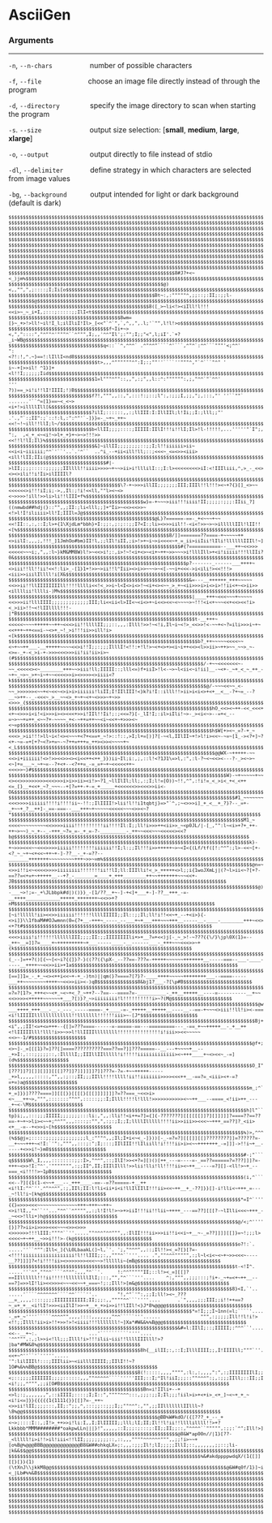 # AsciiGen
### Arguments
---
`-n`, `--n-chars` &emsp;&emsp;&emsp;&emsp;&emsp;number of possible characters 

`-f`, `--file` &emsp;&emsp;&emsp;&emsp;&emsp;&emsp;&nbsp;choose an image file directly instead of through the program

`-d`, `--directory` &emsp;&emsp;&emsp;&emsp;specify the image directory to scan when starting the program

`-s`. `--size` &emsp;&emsp;&emsp;&emsp;&emsp;&emsp;&ensp;output size selection: [**small**, **medium**, **large**, **xlarge**]

`-o`, `--output` &emsp;&emsp;&emsp;&emsp;&emsp;&ensp;output directly to file instead of stdio

`-dl`, `--delimiter` &emsp;&emsp;&emsp;&ensp;define strategy in which characters are selected from image values

`-bg`, `--background` &emsp;&emsp;&emsp;output intended for light or dark background (default is dark)

<font size = 1>

	$$$$$$$$$$$$$$$$$$$$$$$$$$$$$$$$$$$$$$$$$$$$$$$$$$$$$$$$$$$$$$$$$$$$$$$$$$$$$$$$$$$$$$$$$$$$$$$$$$$$$$$$$$$$$$$$$$$$$$$$$$$$$$$$$$$$$$$$$$$$$$$$$$$$$$$$$$$$$$$$$$$$$$$$$$$$$$$$$$$$$$$$$$$$$$$$$$$$$$$$$$$$$$$$$$$$$$$$$$$$$$$$$$$$$$$$$$$$$$$$$$$$$$$$$$$$$$$$$$$$$$$$$$$$$$$$$$$$$$$$$$$$$$$$$$$$$$$$$$$$$$$$$$$$$$$$$$$$$$$
	$$$$$$$$$$$$$$$$$$$$$$$$$$$$$$$$$$$$$$$$$$$$$$$$$$$$$$$$$$$$$$$$$$$$$$$$$$$$$$$$$$$$$$$$$$$$$$$$$$$$$$$$$$$$$$$$$$$$$$$$$$$$$$$$$$$$$$$$$$$$$$$$$$$$$$$$$$$$$$$$$$$$$$$$$$$$$$$$$$$$$$$$$$$$$$$$$$$$$$$$$$$$$$$$$$$$$$$$$$$$$$$$$$$$$$$$$$$$$$$$$$$$$$$$$$$$$$$$$$$$$$$$$$$$$$$$$$$$$$$$$$$$$$$$$$$$$$$$$$$$$$$$$$$$$$$$$$$$$$$
	$$$$$$$$$$$$$$$$$$$$$$$$$$$$$$$$$$$$$$$$$$$$$$$$$$$$$$$$$$$$$$$$$$$$$$$$$$$$$$$$$$$$$$$$$$$$$$$$$$$$$$$$$$$$$$$$$$$$$$$$$$$$$$$$$$$$$$$$$$$$$$$$$$$$$$$$$$$$$$$$$$$$$$$$$$$$$$$$$$$$$$$$$$$$$$$$$$$$$$$$$$$$$$$$$$$$$$$$$$$$$$$$$$$$$$$$$$$$$$$$$$$$$$$$$$$$$$$$$$$$$$$$$$$$$$$$$$$$$$$$$$$$$$$$$$$$$$$$$$$$$$$$$$$$$$$$$$$$$$$
	$$$$$$$$$$$$$$$$$$$$$$$$$$$$$$$$$$$$$$$$$$$$$$$$$$$$$$$$$$$$$$$$$$$$$$$$$$$$$$$$$$$$$$$$$$$$$$$$$$$$$$$$$$$$$$$$$$$$$$$$$$$$$$$$$$$$$$$$$$$$$$$$$$$$$$$$$$$$$$$$$$$$$$$$$$$$$$$$$$$$$$$$$$$$$$$$$$$$$$$$$$$$$$$$$$$$$$$$$$$$$$$$$$$$$$$$$$$$$$$$$$$$$$$$$$$$$$$$$$$$$$$$$$$$$$$$$$$$$$$$$$$$$$$$$$$$$$$$$$$$$$$$$$$$$$$$$$$$$$$
	$$$$$$$$$$$$$$$$$$$$$$$$$$$$$$$$$$$$$$$$$$$$$$$$$$$$$$$$$$$$$$$$$$$$$$$$$$$$$$$$$$$$$$$$$$$$$$$$$$$$$$$$$$$$$$$$$$$$$$$$$$$$$$$$$$$$$$$$$$$$$$$$$$$$$$$$$$$$$$$$$$$$$$$$$$$$$$$$$$$$$$$$$$$$$$$$$$$$$$$$$$$$$$$$$$$$$$$$$$$$$$$$$$$$$$$$$$$$$$$$$$$$$$$$$$$$$$$$$$$$$$$$$$$$$$$$$$$$$$$$$$$$$$$$$$$$$$$$$$$$$$$$$$$$$$$$$$$$$$$
	$$$$$$$$$$$$$$$$$$$$$$$$$$$$$$$$$$$$$$$$$$$$$$$$$$$$$$$$$$$$$$$$$$$$$$$$$$$$$$$$$$$$$$$$$$$$$$$$$$$$$$$$$$$$$$$$$$$$$$$$$$$$$$$$$$$$$$$$$$$$$$$$$$$$$$$$$$$$$$$$$$$$$$$$$$$$$$$$$$$$$$$$$$$$$$$$$$$$$$$$$$$$$$$$$$$$$$$$$$$$$$$$$$$$$$$$$$$$$$$$$$$$$$$$$$$$$$$$$$$$$$$$$$$$$$$$$$$$$$$$$$$$$$$$$$$$$$$$$$$$$$$$$$$$$$$$$$$$$$$
	$$$$$$$$$$$$$$$$$$$$$$$$$$$$$$$$$$$$$$$$$$$$$$$$$$$$$$$$$$$$$$$$$$$$$$$$$$$$$$$$$$$$$$$$$$$$$$$$$$$$$$$$$$$$$$$$$$$$$$$$$$$$$$$$$$$$$$$$$$$$$$$$$$$$$$$$$$$$$$$$$$$$$$$$$$$$$$$$$$$$$$$$$$$$$$$$$$$$$$$$$$$$$$$$$$$$$$$$$$$$$$$$$$$$$$$$$$$$$$$$$$$$$$$$$$$$$$$$$$$$$$$$$$$$$$$$$$$$$$$$$$$$$$$$$$$$$$$$$$$$$$$$$$$$$$$$$$$$$$$
	$$$$$$$$$$$$$$$$$$$$$$$$$$$$$$$$$$$$$$$$$$$$$$$$$$$$$$$$$$$$$$$$$$$$$$$$$$$$$$$$$$$$$$$$$$$$$$$$$$$$$$$$$$$$$$$$$$$$$$$$$$$$$$$$$$$$$$$$$$$$$$$$$$$$$$$$$$$$$$$$$$$$$$$$$$$$$$$$$$$$$$$$$$$$$$$$$$$$$$$$$$$$$$$$$$$$$$$$$$$$$$$$$$$$$$$$$$$$$$$$$$$$$$$$$$$$$$$$$$$$$$$$$$$$$$$$$$$$$$$$$$$$$$$$$$$$$$$$$$$$$$$$$$$$$$$$$$$$$$$
	$$$$$$$$$$$$$$$$$$$$$$$$$$$$$$$$$$$$$$$$$$$$$$$$$$$$$$$$$$$$$$$$$$$$$$$$$$$$$$$$$$$$$$$$$$$$$$$$$$$$$$$$$$$$$$$$$$$$$$$$$$$$$$$$$$$$$$$$$$$$$$$$$$$$$$$$$$$$$$$$$$$$$$$$$$$$$$$$$$$$$$$$$$$$$$$$$$$$$$$$$$$$$$$$$$$$$$$$$$$$$$$$$$$$$$$$$$$$$$$$$$$$$$$$$$$$$$$$$$$$$$$$$$$$$$$$$$$$$$$$$$$$$$$$$$$$$$$$$$$$$$$$$$$$$$$$$$$$$$$
	$$$$$$$$$$$$$$$$$$$$$$$$$$$$$$$$$$$$$$$$$$$$$$$$$$$$$$$$$$$$$$$$$$$$$$$$$$$$$$$$$$$$$$$$$$$$$$$$$$$$$$$$$$$$$$$$$$$$$$$$$$$$$$$$$$$$$$$$$$$$$$$$$$$$$$$$$$$$$$$$$$$$$$$$$$$$$$$$$$$$$$$$$$$$$$$$$$$$$$$$$$$$$$$$$$$$$$$$$$$$$$$$$$$$$$$$$$$$$$$$$$$$$$$$$$$$$$$$$$$$$$$$$$$$$$$$$$$$$$$$$$$$$$$$$$$$$$$$$$$$$$$$$$$$$$$$$$$$$$$
	$$$$$$$$$$$$$$$$$$$$$$$$$$$$$$$$$$$$$$$$$$$$$$$$$$$$$$$$$$8#J?+<~<_)jm%$$$$$$$$$$$$$$$$$$$$$$$$$$$$$$$$$$$$$$$$$$$$$$$$$$$$$$$$$$$$$$$$$$$$$$$$$$$$$$$$$$$$$$$$$$$$$$$$$$$$$$$$$$$$$$$$$$$$$$$$$$$$$$$$$$$$$$$$$$$$$$$$$$$$$$$$$$$$$$$$$$$$$$$$$$$$$$$$$$$$$$$$$$$$$$$$$$$$$$$$$$$$$$$$$$$$$$$$$$$$$$$$$$$$$$$$$$$$$$$$$$$$$$$$
	$$$$$$$$$$$$$$$$$$$$$$$$$$$$$$$$$$$$$$$$$$$$$$$$$$$$$$@)<,,"",",;::::;I;Ii[o$$$$$$$$$$$$$$$$$$$$$$$$$$$$$$$$$$$$$$$$$$$$$$$$$$$$$$$$$$$$$$$$$$$$$$$$$$$$$$$$$$$$$$$$$$$$$$$$$$$$$$$$$$$$$$$$$$$$$$$$$$$$$$$$$$$$$$$$$$$$$$$$$$$$$$$$$$$$$$$$$$$$$$$$$$$$$$$$$$$$$$$$$$$$$$$$$$$$$$$$$$$$$$$$$$$$$$$$$$$$$$$$$$$$$$$$$$$$$$$$$$$
	$$$$$$$$$$$$$$$$$$$$$$$$$$$$$$$$$$$$$$$$$$$$$$$$$$$Bt~:,:"""""^,;;::;:II;:;;l-k$$$$$$$$@$$$$$$$$$$$$$$$$$$$$$$$$$$$$$$$$$$$$$$$$$$$$$$$$$$$$$$$$$$$$$$$$$$$$$$$$$$$$$$$$$$$$$$$$$$$$$$$$$$$$$$$$$$$$$$$$$$$$$$$$$$$$$$$$$$$$$$$$$$$$$$$$$$$$$$$$$$$$$$$$$$$$$$$$$$$$$$$$$$$$$$$$$$$$$$$$$$$$$$$$$$$$$$$$$$$$$$$$$$$$$$$$$$$$$$$
	$$$$$$$$$$$$$$$$$$$$$$$$$$$$$$$$$$$$$$$$$$$$$$$$$8([_>~li<!><iIll!l!!!<<i>~_~_i+I,;:::;:::::;;IlI<t$$$$$$$$$$$$$$$$$$$$$$$$$$$$$$$$$$$$$$$$$$$$$$$$$$$$$$$$$$$$$$$$$$$$$$$$$$$$$$$$$$$$$$$$$$$$$$$$$$$$$$$$$$$$$$$$$$$$$$$$$$$$$$$$$$$$$$$$$$$$$$$$$$$$$$$$$$$$$$$$$$$$$$$$$$$$$$$$$$$$$$$$$$$$$$$$$$$$$$$$$$$$$$$$$$$$$$$$$$$$
	$$$$$$$$$$$$$$$$$$$$$$$$$$$$$$$$$$$$$$$8wm=[}~_+>!>ll!~il!I_l;ilIliI!Il>_[<<"`^`",`,^,,",.l;'`"",l!l!>o$$$$$$$$$$$$$$$$$$$$$$$$$$$$$$$$$$$$$$$$$$$$$$$$$$$$$$$$$$$$$$$$$$$$$$$$$$$$$$$$$$$$$$$$$$$$$$$$$$$$$$$$$$$$$$$$$$$$$$$$$$$$$$$$$$$$$$$$$$$$$$$$$$$$$$$$$$$$$$$$$$$$$$$$$$$$$$$$$$$$$$$$$$$$$$$$$$$$$$$$$$$$$$$$$$$$$$$$
	$$$$$$$$$$$$$$$$$$$$$$$$$$$$$$$$$$$f~Ii+~><,","::::","^""^'"""^``^""",I;,,'^^"Il';:"";I;;"<",l;iI'.`+?_i~WB@$$$$$$$$$$$$$$$$$$$$$$$$$$$$$$$$$$$$$$$$$$$$$$$$$$$$$$$$$$$$$$$$$$$$$$$$$$$$$$$$$$$$$$$$$$$$$$$$$$$$$$$$$$$$$$$$$$$$$$$$$$$$$$$$$$$$$$$$$$$$$$$$$$$$$$$$$$$$$$$$$$$$$$$$$$$$$$$$$$$$$$$$$$$$$$$$$$$$$$$$$$$$$$$$$$$
	$$$$$$$$$$$$$$$$$$$$$$$$$$$$$$$$$q<::``^,^^^` .^"^^"````^'```,^"^`:^^```"""'<;^^'           ":<?!:!,^.~}==!:lIllI<nd8$$$$$$$$$$$$$$$$$$$$$$$$$$$$$$$$$$$$$$$$$$$$$$$$$$$$$$$$$$$$$$$$$$$$$$$$$$$$$$$$$$$$$$$$$$$$$$$$$$$$$$$$$$$$$$$$$$$$$$$$$$$$$$$$$$$$$$$$$$$$$$$$$$$$$$$$$$$$$$$$$$$$$$$$$$$$$$$$$$$$$$$$$$$$$$$$$$$$$$$$$$
	$$$$$$$$$$$$$$$$$$$$$$$$$$$$$$$t>,,,^""""""^":I;:;""''````''"""^,"`^```"^" '                i~-+[>>il! ^1}]+<l!!I;;;;;;Iid$$$$$$$$$$$$$$$$$$$$$$$$$$$$$$$$$$$$$$$$$$$$$$$$$$$$$$$$$$$$$$$$$$$$$$$$$$$$$$$$$$$$$$$$$$$$$$$$$$$$$$$$$$$$$$$$$$$$$$$$$$$$$$$$$$$$$$$$$$$$$$$$$$$$$$$$$$$$$$$$$$$$$$$$$$$$$$$$$$$$$$$$$$$$$$$$$$$$$
	$$$$$$$$$$$$$$$$$$$$$$$$$$$$$$1=l"""^""::,,",:;",,l::^:"""""":,;,"^^`"`^^'                          ''' ?))==_>i!i!!lI!IIII;!)B$$$$$$$$$$$$$$$$$$$$$$$$$$$$$$$$$$$$$$$$$$$$$$$$$$$$$$$$$$$$$$$$$$$$$$$$$$$$$$$$$$$$$$$$$$$$$$$$$$$$$$$$$$$$$$$$$$$$$$$$$$$$$$$$$$$$$$$$$$$$$$$$$$$$$$$$$$$$$$$$$$$$$$$$$$$$$$$$$$$$$$$$$$$$$$$$
	$$$$$$$$$$$$$$$$$$$$$$$$$$$$$f?!,""",,::,",:::!:;::;l":,:;;;I,;;,";,:::,"' ''``""`           .......'``^=[1}==~<_<~><i+!>illllIll[&$$$$$$$$$$$$$$$$$$$$$$$$$$$$$$$$$$$$$$$$$$$$$$$$$$$$$$$$$$$$$$$$$$$$$$$$$$$$$$$$$$$$$$$$$$$$$$$$$$$$$$$$$$$$$$$$$$$$$$$$$$$$$$$$$$$$$$$$$$$$$$$$$$$$$$$$$$$$$$$$$$$$$$$$$$$$$$$$$$$$$$$$$$$$
	$$$$$$$$$$$$$$$$$$$$$$$$$$$$$?ilI;::::::,,:;llIII:I:IllIIl;l!Ii;;I:;lll;;"' .'.,"`:;II":;`::!:l,:":^"'`-]}}=-_~+~_++~<<!~!~ill!!llI;l~/$$$$$$$$$$$$$$$$$$$$$$$$$$$$$$$$$$$$$$$$$$$$$$$$$$$$$$$$$$$$$$$$$$$$$$$$$$$$$$$$$$$$$$$$$$$$$$$$$$$$$$$$$$$$$$$$$$$$$$$$$$$$$$$$$$$$$$$$$$$$$$$$$$$$$$$$$$$$$$$$$$$$$$$$$$$$$$$$$$$$$$$$
	$$$$$$$$$$$$$$$$$$$$$$$$$$$$$b<llII;;;;::::;IIIII:IIlI!!!i!!lI;Il>!l-!!!!!,...'''''"`I";,,;`"^ ":,  ,<_+_<~<i!~>l+_+}+~>~>!!!>><<!!l!lI;Il}%$$$$$$$$$$$$$$$$$$$$$$$$$$$$$$$$$$$$$$$$$$$$$$$$$$$$$$$$$$$$$$$$$$$$$$$$$$$$$$$$$$$$$$$$$$$$$$$$$$$$$$$$$$$$$$$$$$$$$$$$$$$$$$$$$$$$$$$$$$$$$$$$$$$$$$$$$$$$$$$$$$$$$$$$$$$$$$$$$$$
	$$$$$$$$$$$$$$$$$$$$$$$$$$$$$$&]~illII;;;;;;;;::;;I;l!!iiiiii>ii~<<i<i~iiiiii;^^`'``'..`.'^``  ..^i_--+ii<ill!ll;::;<<<~_<=<>><iii><ill!lII;IIi(@$$$$$$$$$$$$$$$$$$$$$$$$$$$$$$$$$$$$$$$$$$$$$$$$$$$$$$$$$$$$$$$$$$$$$$$$$$$$$$$$$$$$$$$$$$$$$$$$$$$$$$$$$$$$$$$$$$$$$$$$$$$$$$$$$$$$$$$$$$$$$$$$$$$$$$$$$$$$$$$$$$$$$$$$$$$$$$
	$$$$$$$$$$$$$$$$$$$$$$$$$$$$$$$$$$#|->lII;;;;:::::;;;;;;IIllll!!iiii>>>>~+~~>ii>i!lllilI::;I:l><<<<<<<<>iI:<!IIIliii,^,>_-_<<><><>ili!!i!Ii>ilIIIIl?$$$$$$$$$$$$$$$$$$$$$$$$$$$$$$$$$$$$$$$$$$$$$$$$$$$$$$$$$$$$$$$$$$$$$$$$$$$$$$$$$$$$$$$$$$$$$$$$$$$$$$$$$$$$$$$$$$$$$$$$$$$$$$$$$$$$$$$$$$$$$$$$$$$$$$$$$$$$$$$$$$$$$$$$$$$
	$$$$$$$$$$$$$$$$$$$$$$$$$$$$$$$$$$$$$$$\?-+~>>>illII;;;;;;;III;IIIl!!l!!!><~+?{}[]_<>~~<<<<<<>i!!!iI;i;->,,Il:;!i!<<ll,""l><~<><~>>>>!ill!>>li>li!!lIII+f%$$$$$$$$$$$$$$$$$$$$$$$$$$$$$$$$$$$$$$$$$$$$$$$$$$$$$$$$$$$$$$$$$$$$$$$$$$$$$$$$$$$$$$$$$$$$$$$$$$$$$$$$$$$$$$$$$$$$$$$$$$$$$$$$$$$$$$$$$$$$$$$$$$$$$$$$$$$$$$$$$$$$$
	$$$$$$$$$$$$$$$$$$$$$$$$$$$$$$$$$$$$$$$$$$$$$$$w}=-+~~~>iii!!!iiii!II;;;;;:;;;:IIii_?]((nmwbd##hdj(}::"",,;II:;li<lll;;]+^Ii>~<<><<>>~<!>l!I!iliiii>ll!I;IIIl=J@$$$$$$$$$$$$$$$$$$$$$$$$$$$$$$$$$$$$$$$$$$$$$$$$$$$$$$$$$$$$$$$$$$$$$$$$$$$$$$$$$$$$$$$$$$$$$$$$$$$$$$$$$$$$$$$$$$$$$$$$$$$$$$$$$$$$$$$$$$$$$$$$$$$$$$$$$$$$$$$
	$$$$$$$$$$$$$$$$$$$$$$$$$$$$$$$$$$$$$$$$$$$$$$$$$$$@L}?======-==-_+<~~~+~~<<!II::,:,::I;l>+{1\XjdLm*bbh}+I:;;:,;:;::;;I?<I:;li><>>>iil!!-<i<!>>~>~>illlllIIl!lII!!<[%$$$$$$$$$$$$$$$$$$$$$$$$$$$$$$$$$$$$$$$$$$$$$$$$$$$$$$$$$$$$$$$$$$$$$$$$$$$$$$$$$$$$$$$$$$$$$$$$$$$$$$$$$$$$$$$$$$$$$$$$$$$$$$$$$$$$$$$$$$$$$$$$$$$$$$$$$$
	$$$$$$$$$$$$$$$$$$$$$$$$$$$$$$$$$$$$$$$$$$$$$$$$$$$$$$$$8/]]=======??====-+~~~~~++<>iilI:,,,;,!!!_]1JmhOo#bm}II!l,;;lIl!iII,;i>!>+~i~>i<<<<~+_=_ii>iiIii!lIli!llllllIIIl!~]w$$$$$$$$$$$$$$$$$$$$$$$$$$$$$$$$$$$$$$$$$$$$$$$$$$$$$$$$$$$$$$$$$$$$$$$$$$$$$$$$$$$$$$$$$$$$$$$$$$$$$$$$$$$$$$$$$$$$$$$$$$$$$$$$$$$$$$$$$$$$$$$$$$$
	$$$$$$$$$$$$$$$$$$$$$$$$$$$$$$$$$$$$$$$$$$$$$$$$$$$$$$$$$$$$#{?===========--___++~<<>>><<<<<~~~i;,",,:l~}kM&MM8W)l!>~<<>i!;:,i>!~!<i+<>~<i+~++~>>~~~>i!lllIll>+<i!iiiii!!!llIIi?0&$$$$$$$$$$$$$$$$$$$$$$$$$$$$$$$$$$$$$$$$$$$$$$$$$$$$$$$$$$$$$$$$$$$$$$$$$$$$$$$$$$$$$$$$$$$$$$$$$$$$$$$$$$$$$$$$$$$$$$$$$$$$$$$$$$$$$$$$$$$$$
	$$$$$$$$$$$$$$$$$$$$$$$$$$$$$$$$$$$$$$$$$$$$$$$$$$$$$$$$$$$$$$p?-------_------___++++~<>iii!!ll!!ii!<<!:li>_-[1}1+!>>~>ii!!l^Iii><>i>>~~~>~<[-~~i+<<<->i<ili!><<!!!><iii>>iiilIllll!i[X&$$$$$$$$$$$$$$$$$$$$$$$$$$$$$$$$$$$$$$$$$$$$$$$$$$$$$$$$$$$$$$$$$$$$$$$$$$$$$$$$$$$$$$$$$$$$$$$$$$$$$$$$$$$$$$$$$$$$$$$$$$$$$$$$$$$$$$$
	$$$$$$$$$$$$$$$$$$$$$$$$$$$$$$$$$$$$$$$$$$$$$$$$$$$$$$$$$$$$$$$&=---__++++++_+++~~~~~<<>>ii!!llIIIIIIIIll!!!!lllli<<!<_>>i~l<I<>i<>!~<i+<><~~_>_+~<ii>>>i>i<>i>!!ii<+~<>ii>><illllii!lllli-)M%$$$$$$$$$$$$$$$$$$$$$$$$$$$$$$$$$$$$$$$$$$$$$$$$$$$$$$$$$$$$$$$$$$$$$$$$$$$$$$$$$$$$$$$$$$$$$$$$$$$$$$$$$$$$$$$$$$$$$$$$$$$$$$$$$
	$$$$$$$$$$$$$$$$$$$$$$$$$$$$$$$$$$$$$$$$$$$$$$$$$$$$$$$$$$$$$$$$|____+++~<<<~~~+~~~~~<<>>>ii!lllIIII;;;;;;;;;;;;;III;li<<ii<l>II<~<i<>+~i<<><<~<~~~~>~!!!<i<+~~~<<+<<><<!i><_>ii>!!~<!lIIllll!!!-|*B$$$$$$$$$$$$$$$$$$$$$$$$$$$$$$$$$$$$$$$$$$$$$$$$$$$$$$$$$$$$$$$$$$$$$$$$$$$$$$$$$$$$$$$$$$$$$$$$$$$$$$$$$$$$$$$$$$$$$$$$$$$
	$$$$$$$$$$$$$$$$$$$$$$$$$$$$$$$$$$$$$$$$$$$$$$$$$$$$$$$$$$$$$$$$$t-__+++~<<<<<~~~~+++++~~++~<<<>ii!!llllII;;;::,,,:Illl!>>!~<!i,Il~i~<!>_<<>>!<-~~+<~?=ili>>>i~+~<<+++~++<==i-~<>+_~!_>i!!!ii>>ill!i><[k$$$$$$$$$$$$$$$$$$$$$$$$$$$$$$$$$$$$$$$$$$$$$$$$$$$$$$$$$$$$$$$$$$$$$$$$$$$$$$$$$$$$$$$$$$$$$$$$$$$$$$$$$$$$$$$$$$$$$$$
	$$$$$$$$$$$$$$$$$$$$$$$$$$$$$$$$$$$$$$$$$$$$$$$$$$$$$$$$$$$$$$$$$$b?_++~~~~~<<<<~~<~+~~++___-__+++++~~~~<<>i!!I;;:;;;IlllI!<!!:+!l!>~<+<>+><i~i++<<><l>>ii>~++>~~_~~>_~-<>=-_+-<_>i-+->>><<<>>>ii!ii!ii>i>~(#$$$$$$$$$$$$$$$$$$$$$$$$$$$$$$$$$$$$$$$$$$$$$$$$$$$$$$$$$$$$$$$$$$$$$$$$$$$$$$$$$$$$$$$$$$$$$$$$$$$$$$$$$$$$$$$$$$
	$$$$$$$$$$$$$$$$$$$$$$$$$$$$$$$$$$$$$$$$$$$$$$$$$$$$$$$$$$$$$$$$$$$$/-+~~<<<<<<<~-~~_<<<<<><~________+++~~>iii!ll;IIIII::;lll<=)f+iiI>!l<-~>~l<ii<~i!ii]__-~<+-_~+_<_~_++_-~+~_~>~_>+~i~+~~<<<<>>i><>>>><>iiii<?k$$$$$$$$$$$$$$$$$$$$$$$$$$$$$$$$$$$$$$$$$$$$$$$$$$$$$$$$$$$$$$$$$$$$$$$$$$$$$$$$$$$$$$$$$$$$$$$$$$$$$$$$$$$$$$
	$$$$$$$$$$$$$$$$$$$$$$$$$$$$$$$$$$$$$$$$$$$$$$$$$$$$$$$$$$$$$$$$$$$$$@/-~~~<<~~_<-~~_>>>>>><~~+<~<<~<>i>i>iiiiii!liII;I!IIlIII!<}k?i!I::illl!!>ii>i<i<>+<+__<__-?+~=_--?__~>++--_-<<<~_>__~~<>_+~+~<+~<>>>~+~>><>>>_{$$$$$$$$$$$$$$$$$$$$$$$$$$$$$$$$$$$$$$$$$$$$$$$$$$$$$$$$$$$$$$$$$$$$$$$$$$$$$$$$$$$$$$$$$$$$$$$$$$$$$$$$$$
	$$$$$$$$$$$$$$$$$$$$$$$$$$$$$$$$$$$$$$$$$$$$$$$$$$$$$$$$$$$$$$$$$$$$$$$hO_<<><~++-<<_<<<+<+~<>>>i<i!<i>>>i><><<<+>>i!IIl!!Ii!;:;<<=?}[-_lI!I;:il>iIli!~>-_><i<~>--=+<_--=~>~~+=++_<~~?+-~~~~_+<-~++=++~~<i~<<+~+>>><~<~=p$$$$$$$$$$$$$$$$$$$$$$$$$$$$$$$$$$$$$$$$$$$$$$$$$$$$$$$$$$$$$$$$$$$$$$$$$$$$$$$$$$$$$$$$$$$$$$$$$$$$$$
	$$$$$$$$$$$$$$$$$$$$$$$$$$$$$$$$$$$$$$$$$$$$$$$$$$$$$$$$$$$$$$$$$$$$$$$h$W[+><~_=?-+_~<<<>_>ii!!!>ll~i<!<><~~~+<?+<==+_~!>::!::,>I;l+=[)]?[-~<l,IIlII~+!>l!i><<~-~=~[1_-><?+]~?<+-~=-=+[+?~<?>+=~-~?++=+++=_++><>><~~~~+~<_L$$$$$$$$$$$$$$$$$$$$$$$$$$$$$$$$$$$$$$$$$$$$$$$$$$$$$$$$$$$$$$$$$$$$$$$$$$$$$$$$$$$$$$$$$$$$$$$$$$$
	$$$$$$$$$$$$$$$$$$$$$$$$$$$$$$$$$$$$$$$$$$$$$$$$$$$$$$$$$$$$$$$$$$$$$$$$@@WX-~+++++-~~<<>i+iiiiii!<>!>><<>><><i<<++<++_}})ii~Il;i:,;,::l!<?1J1\=>l,:",:l-?~<~<<><---?-_><~>~<~]+=___~_~+~=--?+<+--<?++=_-=_=+~+~<<<<<++~<<<>>~}#$$$$$$$$$$$$$$$$$$$$$$$$$$$$$$$$$$$$$$$$$$$$$$$$$$$$$$$$$$$$$$$$$$$$$$$$$$$$$$$$$$$$$$$$$$$$$$$
	$$$$$$$$$$$$$$$$$$$$$$$$$$$$$$$$$$$$$$$$$$$$$$$$$$$$$$$$$$$$$$$$$$$$$$$$$$$$W)-~+~~~~~+~~<><<>>>>>>>>><<<>>>i>i>>ii><i!>~?1_~llIlIl;ll;,:;I;l!=[O))~!!,^",:!i!=_<_>i<_+<_<++<=_[}__+<<+_~?_~~~--+[?=++-+-=_+_____+<<<<<<>><<<>>ii<-O&$$$$$$$$$$$$$$$$$$$$$$$$$$$$$$$$$$$$$$$$$$$$$$$$$$$$$$$$$$$$$$$$$$$$$$$$$$$$$$$$$$$$$$$$$$
	$$$$$$$$$$$$$$$$$$$$$$$$$$$$$$$$$$$$$$$$$$$$$$$$$$$$$$$$$$$$$$$$$$$$$$$$$$$$$$$#1_~~~~~~~~~~~~~++~<<<>>>>iiiiii!!!!i!!!!ii~-!!:;IlIIII!>lii!l!!i1tqbtj}=>"`^,;~<>>>i]_+_<__+_?}?--_=+-_+~~+_?__++]-_==-===--___+++~+~~~~~<<<<<~~~<>><~?*$$$$$$$$$$$$$$$$$$$$$$$$$$$$$$$$$$$$$$$$$$$$$$$$$$$$$$$$$$$$$$$$$$$$$$$$$$$$$$$$$$$$$$$
	$$$$$$$$$$$$$$$$$$$$$$$$$$$$$$$$$$$$$$$$$$$$$$$$$$$$$$$$$$$$$$$$$$$$$$$$$$$$$$$$$$M1_~<<<<~~~~~~~~~<<>>>>iiii!!!!!!!!!!ii!!!!Il:I;;ll!i>>>++<ii>>_~<p0JL/|-[_,"":l~<i>+?+_++-++~>~~)_~_+--_-+++_~?=_=-_+_=-?-_________-_++~~<<<~~~<<<<<><<?b@$$$$$$$$$$$$$$$$$$$$$$$$$$$$$$$$$$$$$$$$$$$$$$$$$$$$$$$$$$$$$$$$$$$$$$$$$$$$$$$$$$
	$$$$$$$$$$$$$$$$$$$$$$$$$$$$$$$$$$$$$$$$$$$$$$$$$$$$$$$$$$$$$$$$$$$$$$$$$$$$$$$$$$$$k}-+~>>><<<~~<<<>>>>iiiii!!!!!!!!iiiiii!!I;l:;;Il!!!i>>+++++~>~<I<{(Lf/tf([!:^^":;l>-<<~[+-<?_~_~+~<+<<~++~+-]-??__-_+-=??--_______+++++++~~~~~~~~~+++~>>~=m%$$$$$$$$$$$$$$$$$$$$$$$$$$$$$$$$$$$$$$$$$$$$$$$$$$$$$$$$$$$$$$$$$$$$$$$$$$$$$$
	$$$$$$$$$$$$$$$$$$$$$$$$$$$$$$$$$$$$$$$$$$$$$$$$$$$$$$$$$$$$$$$$$$$$$$$$$$$$$$$$$$$$$@n=~<>>i!!i<~<<<<>>>>iiiiiiii!!!!!!!ii!!lI;ll:IIIlli!<_>_+++++<>l;;i{1woJXmLj|(?~l>ii<~?[+?-==??=<+=+~+++++__--+?_-_______=____+_+++________++~~+++++++~~~<<+-JB$$$$$$$$$$$$$$$$$$$$$$$$$$$$$$$$$$$$$$$$$$$$$$$$$$$$$$$$$$$$$$$$$$$$$$$$$$
	$$$$$$$$$$$$$$$$$$$$$$$$$$$$$$$$$$$$$$$$$$$$$$$$$$$$$$$$$$$$$$$$$$$$$$$$$$$$$$$$$$$$$$$@)+>>i!!!ii>>>>>>>>iiiiiii!!!!lll!lllIIII;!!;IIIIll!i!i~+~--___~>!;=-_+\JLbbpk#d|)()}}_-[1/??__+~-]-+<]+___+-]-??__+++_-=-__++++____________+++++_+++++++~<<>>+?nM$$$$$$$$$$$$$$$$$$$$$$$$$$$$$$$$$$$$$$$$$$$$$$$$$$$$$$$$$$$$$$$$$$$$$$
	$$$$$$$$$$$$$$$$$$$$$$$$$$$$$$$$$$$$$$$$$$$$$$$$$$$$$$$$$$$$$$$$$$$$$$$$$$$$$$$$$$$$$$$$$%[~i!lllll!ii><<>>iiiiii!!!!!!llllIIIII;;Il::;;Il;ll!i!!<<~+_--+<i>}{-<>i]}\\1fbaM##OJwmnn(0={?+__-+++~_----_--___+~+___+++~~~+++__-----__-____-________+++~<<><+?t#$$$$$$$$$$$$$$$$$$$$$$$$$$$$$$$$$$$$$$$$$$$$$$$$$$$$$$$$$$$$$$$$$$
	$$$$$$$$$$$$$$$$$$$$$$$$$$$$$$$$$$$$$$$$$$$$$$$$$$$$$$$$$$$$$$$$$$$$$$$$$$$$$$$$$$$$$$$$$$@|+!!llllll!><<<>iiii!i!!!!!!llllllIII;;;;II:;;IIIIIIIIli+>+__?=+<<)j[-_~_>!-~???{{\/}\jp\0X(1}=--_++~__=]]?=____+~+++++++++~+___-----____-__------___-_+++~~~<<<>>~+{k$$$$$$$$$$$$$$$$$$$$$$$$$$$$$$$$$$$$$$$$$$$$$$$$$$$$$$$$$$$$$$
	$$$$$$$$$$$$$$$$$$$$$$$$$$$$$$$$$$$$$$$$$$$$$$$$$$$$$$$$$$$$$$$$$$$$$$$$$$$$$$$$$$$$$$$$$$BJ_I;l!l;;;;;;l!!!iillll!!!!!lllIIIIIII;;I;II;;;;;I;;:;Il!>-(_--]=++?()[{~~[<~i?{{]}?-}((??({\pX-_--??==-???=-+++++~~~~~~+++++++__-----===--___-____-----__++++~~<<>>ii>+1a$$$$$$$$$$$$$$$$$$$$$$$$$$$$$$$$$$$$$$$$$$$$$$$$$$$$$$$$$$
	$$$$$$$$$$$$$$$$$$$$$$$$$$$$$$$$$$$$$$$$$$$$$$$$$$$$$$$$$$$$$$$$$$$$$$$$$$$$$$$$$$$$$$$$$$w]i,^^,;lIIII;;;IllllllIIIIIlI!llII;::;;III;;;::;;;;;;:;;I!i+[==]]1=_-_+_~<><++i<<~+-+_-)tn)||qm(}?====?[?}?-____++++~~~~~++++++++___--====-----___++~~~~~~~~++++~~<<>>ii><-)qB$$$$$$$$$$$$$$8&bj1?___-?[\p#B$$$$$$$$$$$$$$$$$$$$$$$$
	$$$$$$$$$$$$$$$$$$$$$$$$$$$$$$$$$$$$$$$$$$$$$$$$$$$$$$$$$$$$$$$$$$$$$$$$$$$$$$$$$$$$$$$$$w-;`''''`^,IIIIIIIIIlllllllI;;;;;;;;;;:::,""""",",,;:;;::;Ill!>-=?=?[1?>_+++<~~<+_~<~+<_?_~++?--?==---====?=-__________-_++__+++++__----=----------__+~~<<>>>><+++++~~~~~~+___?[)}?_~>iiiiiiii!l!!!!!!!!!!i>~?(M@$$$$$$$$$$$$$$$$$$$$$
	$$$$$$$$$$$$$$$$$$$$$$$$$$$$$$$$$$$$$$$$$$$$$$$$$$$$$$$$$$$$$$$$$$$$$$$$$$$$$$$$$$$$$$$@w_;`''''''''`";;;IIIIIlllll!!llI;;;;;;;;:,,,""""^^``";;::,,:Ili>=++}=>]}}==-___++++_+++___-__-_---_-----====-_+____-=-_+++++__+++++__----__--==-+~~~<>iii!!ll!i><-===<i!lIIIIIlllllllllllll!!lllllll!!!!!!iii>~-[J*$$$$$$$$$$$$$$$$$$$$
	$$$$$$$$$$$$$$$$$$$$$$$$$$$$$$$$$$$$$$$$$$$$$$$$$$$$$$$$$$$$$$$$$$$$$$$$$$$$$$$$$$$$$$Bj+"``''''''''''^,;;II;;;IIl!!!!!!llI;;;;:;:::,,"""^`^^:<i",,;II!<=+<=+++--{[]=???====------=-=====-==---=========---_-==_+~~+++++__-_+__++<!lIIIIIlll!lll!i>>~>>l!llIIIIllllllll!!!!!!!!!!!!!!!i!iii>><<~~~~~<<>~-1/#$$$$$$$$$$$$$$$$$$$
	$$$$$$$$$$$$$$$$$$$$$$$$$$$$$$$$$$$$$$$$$$$$$$$$$$$$$$$$$$$$$$$$$$$$$$$$$$$$$$$$$$$$$@f+;`````''''''.''`",;;;;;;IIIII!!!!lIIII;;;;;:,""^""^^^;~"",:;I!><>~]-_=[[[1}?=]??[]====??????????===??==?]]???=====--__---+~~~~+__--_+>I:,:::;;;;;::,:IllllI;;IIIllIIlllll!i!!!!!iiiiiiiiiiiii><~+++____+~<><<~_-=](d%$$$$$$$$$$$$$$$$$$
	$$$$$$$$$$$$$$$$$$$$$$$$$$$$$$$$$$$$$$$$$$$$$$$$$$$$$$$$$$$$$$$$$$$$$$$$$$$$$$$$$$$$$O_I"``````'''...''''`^",,::;;;;IlllllllIII;;;;;:,,"""^"I,,",:lIiii<~_+__??]][???]]?][]][]]][[[]??]]?]]]]]]?]]???=-?=-+~~+++++-----_+>l,,,,,:::::,"",,:;::;II;;;IIll!!!!llll!ii!!iiiiiii>>>><<<++__-==?=_<iii><+-=?=+=)a@$$$$$$$$$$$$$$$$$$
	$$$$$$$$$$$$$$$$$$$$$$$$$$$$$$$$$$$$$$$$$$$$$$$$$$$$$$$$$$$$$$$$$$$$$$$$$$$$$$$$$$$$m_;^```````'''''''''```^;II,,:::;;;IIlllIIII;;;;;;:,,,;>"^:,;I!l!~i<<[-+_=]}}]????====]][[[}}[[[[}[[[]]]]]]]?=??===_~<<>i><~___++~>,""",:::::::""^",:::::;;:I;Illl!!!!l!lll!>>>>>>>>>>><~~++___--====_<!ii>++_---_+~<-\M$$$$$$$$$$$$$$$$$$$
	$$$$$$$$$$$$$$$$$$$$$$$$$$$$$$$$$$$$$$$$$$$$$$$$$$$$$$$$$$$$$$$$$$$$$$$$$$$$$$$$$$$h]l"````````''''''``````;?tp}i;,,:::;;;IIIII;;;;;;;:::li:,",,:lli!!<i++=?]={]{-???????][[[[[[]]?][]]]]]?====??==??==-+~+~>li><~~+;^^"",,,::::;:"",",:;:;I;;I;llllIlllll!!!!ii>>iii>><<<~~+++_==??]?_<ii><+__-=--+<>>i~[h$$$$$$$$$$$$$$$$$$$$
	$$$$$$$$$$$$$$$$$$$$$$$$$$$$$$$$$$$$$$$$$$$$$$$$$$$$$$$$$$$$$$$$$$$$$$$$$$$$$$$$$$%)>,^^^``````''''````^^^">(%$$@j=;:::::;;;;;;;;;;;;;;l_:"""^,,;Il;I+i<~<_-]}))[-_-=?=?][[[]][[]????????]]=??????=-__+~~~+++~<!I:`'":,""",,:::;:";I;:::;IIlIII!!lIliill!i!!!!ii>i><~~+++++++_-=]]]->!!i~+__-----+<>>i!~}m8$$$$$$$$$$$$$$$$$$$$
	$$$$$$$$$$$$$$$$$$$$$$$$$$$$$$$$$$$$$$$$$$$$$$$$$$$$$$$$$$$$$$$$$$$$$$$$$$$$$$$$$$#-;"`````````'''`````^^^I?q$$$$$$W\_I,,,,::::::::;;:I>,"^^",::;IlI!>><+?=][)()[++_---=----=-_==??======?=???]]]?=-+++~<>>!I:"^'.'""""""",:;;II^,II;IIIlIlll!>>lii!lli!ll!!!!ii><~++__----=?][]-<ll!>~+_--===_<i!!!!>~1pB$$$$$$$$$$$$$$$$$$$$$
	$$$$$$$$$$$$$$$$$$$$$$$$$$$$$$$$$$$$$$$$$$$$$$$$$$$$$$$$$$$$$$$$$$$$$$$$$$$$$$$$$$(i,^```'''''''''`````^^:_f@$$$$$$$@k]>;,,,,,,,::::,:>;`^,^^,:;lIl!><<--?][{1(1-<~~+___--_+++____-==--=??=====-+__++<i!lI:"^`''.^"^^^",:;,IIl;II:l!li<ii+i<i!llIlIIlI!!!ii><<~++__+_-??]}}[]-i!lli<~+++_=---_~!ll!i~[k%@$$$$$$$$$$$$$$$$$$$$$$
	$$$$$$$$$$$$$$$$$$$$$$$$$$$$$$$$$$$$$$$$$$$$$$$$$$$$$$$$$$$$$$$$$$$$$$$$$$$$$$$$$*=I^`''''''''''''```^^^,~\@$$$$$$$$$%j=>;,"""""""",,l:`^^"":,;;;II!~_<==?]}{{}=>>><<<~~~~~~~~~~~~~~+++~+++~~++~<>i!lI,,"^``''..."^^``^"""",,:;l!I!l!>~>+>iiI!!!ii!!lii~++++_---==??][[[?-~lIlli<<<~+++_-_~<<>!lli+)h@$$$$$$$$$$$$$$$$$$$$$$$$$
	$$$$$$$$$$$$$$$$$$$$$$$$$$$$$$$$$$$$$$$$$$$$$$$$$$$$$$$$$$$$$$$$$$$$$$$$$$$$$$$$@/<;^''''.......'''``^^"i}q$$$$$$$$$$$$#w(=>;,"^^^^"!"^`''",:I;:;Ii>~++=]][}]??>ii>i>>>><<<~~~<>><>>><>>>>>>!!!lIII:"""^``''.....""^^^"^^""",,:IlII!!!ii>>>ii!!i<<i~+__~-_=??]]]][[]}=~!;;;l><<<<~+~++__~>>i!!!>-(k@$$$$$$$$$$$$$$$$$$$$$$$$$$$
	$$$$$$$$$$$$$$$$$$$$$$$$$$$$$$$$$$$$$$$$$$$$$$$$$$$$$$$$$$$$$$$$$$$$$$$$$$$$$$$$o?!:`.      .....''``^"":Ill<_]{\L0LbaakL(]~l,`'. ';,"^^^",,::;Il!!><_=?[}[?=-<!!!!iiiiiiiiiiiiiiiiii!l!!lIII;;:,,"""^``'''.... .",""^^^""""",:;l~l<i<~<~+~>><<<~----__??]]]]?<!i!!!!ii><>>>>>>><<<~~>!llllli~{mB@$$$$$$$$$$$$$$$$$$$$$$$$$$$$$
	$$$$$$$$$$$$$$$$$$$$$$$$$$$$$$$$$$$$$$$$$$$$$$$$$$$$$$$$$$$$$$$$$$$$$$$$$$$$$$$t-<!I^.      .....''`^",""^^````^"^":,,,"^``'.     !:^^"""""II;::l!><_=][[]?==IIllllll!!!ii!!!!!llllllllIlI;:::,"","^```'''....    ^:,""",,;;;:::;!i+-_~+=<+~++__--==?]=>>lI!li><<>>><~~~<<~~+_===~!;:;Ill!>[m&@$$$$$$$$$$$$$$$$$$$$$$$$$$$$$$$$
	$$$$$$$$$$$$$$$$$$$$$$$$$$$$$$$$$$$$$$$$$$$$$$$$$$$$$$$$$$$$$$$$$$$$$$$$$$$$$$8}<I,`'..   .....'````^^^^^^^````^^````''..       "!,^"`'":,;;I;ll!><~_???__=_,,,,::::;;;;IIIIIIIIIII;II;;;:,,""""^^```''''....      .`",,,,;;;III;;i!!++==?~_=+_+__<i!lI!>>><iiIlI!>>~+__+_+>i>>i!!lIIl!<}J*8%@@@@$$$$$$$$$$$$$$$$$$$$$$$$$$$$$$
	$$$$$$$$$$$$$$$$$$$$$$$$$$$$$$$$$$$$$$$$$$$$$$$$$$$$$$$$$$$$$$$$*=!I;;;I~1nn(=l;````'.......''`^"",,,,"``^,II!l!I;;:,^`````^^::,";^^"`";;;lI:lil>+>~--_=+_~''''`````^^^^"",,,,::::,,,,,,,"^^`````'''......              """,:;;;;;Ill!!l!i!><!!;;Illl!ii>i>!!+>>!>!<iiii!!!lllllll!~]Xa*#W&&%%B@@@$$$$$$$$$$$$$$$$$$$$$$$$$$$$$
	$$$$$$$$$$$$$$$$$$$$$$$$$$$$$$$$$$$$$$$$$$$$$$$$$$$$$$$$$$$&#=l:IIlI;::;IIIII;:^^^``'....'":,,,,,,","",,^"^":;I!i!lIl;:;;,:I";,..'''"::;l;!>Ili~~<<--__+~:.                  ...'``````````''''....                        '^^""",:,;l>>i<!ll;;;Illl!i>!!!ilii~iii!!llllIIIlll!>?|ba*#MW&8%@$$$$$$$$$$$$$$$$$$$$$$$$$$$$$$$$$$$
	$$$$$$$$$$$$$$$$$$$$$$$$$$$$$$$$$$$$$$$$$$$$$$8h{__ilII;:,::I;IlllIIII;;,I!IIIIll;"""`''.',:,IIlIl!llllI!Il!!llI:,,,",:,;;;;;"""``''^":,:II!>i>~+~_-<<+~^''``'`'''''.....                                                      '":lilIIIl!:::;IIIlii>~<iilllIIIII;;IIlI!!~?1O#%&%%BB@$$$$$$$$$$$$$$$$$$$$$$$$$$$$$$$$$$$$$$$$$$
	$$$$$$$$$$$$$$$$$$$$$$$$$$$$$$$$$$$$$$$$$$$$$8(!:::::,,,,"""",:l:,:,,,,":",:;IIIIIIIIlI;;:;;;I::::;;:;:;;;:"::,:;::;::::;;;;;:I;lll;;Il!!___i<+}]_=~>><;::;;;;IIIIIII;;;;::::::,,,""^^^^^````'''''III;::I;^Il!iiI;;;::""^^^":;,:;;;IIll;::II;;IlI!<i!;;,^""",;;i[O#B$$$$$$$$$$$$$$$$$$$$$$$$$$$$$$$$$$$$$$$$$$$$$$$$$$$$$$$$$$$
	$$$$$$$$$$$$$$$$$$$$$$$$$$$$$$$$$$$$$$$$$$$$$$$Bn=i!IIli+--+<>l;:;,,,,,,,",::iIIII;::::;I;I::",""""^^^:::,;;;:;;I;Il;;;!iil>i>+<+i>_<+_]~<~+_+_~<i!i<=]}}{{{{{1{1111{}}[[]?=-_++~<>>ii!lII;;;;:::,II;:";;,^,:::;;::;;;I;;""^^":,"",;;IIlllllllIIlll~?\8%@@$$$$$$$$$$$$$$$$$$$$$$$$$$$$$$$$$$$$$$$$$$$$$$$$$$$$$$$$$$$$$$$$$$$$$
	$$$$$$$$$$$$$$$$$$$$$$$$$$$$$$$$$$$$$$$$$$$$$$$$$$$$@BB%W#kdO/({[???_+_--_+<~>;::::I::,;I!>_++>>i!li:I,,I;IlIIIII;;lll;lI;II;Il!!l!ii!!llllillll!!>+?Lkkbbb*MMM########*oakpwLLn|||}!",,,,,::I;;;:;:::;:II;;II;;::,"^^^^``""""",:;;:`^";Ill!>]Obo$$$$$$$$$$$$$$$$$$$$$$$$$$$$$$$$$$$$$$$$$$$$$$$$$$$$$$$$$$$$$$$$$$$$$$$$$$$$$$
	$$$$$$$$$$$$$$$$$$$$$$$$$$$$$$$$$$$$$$$$$$$$$$$$$$$$$$$$$$$@8&W*ap00n//|1}[??-_<lllll!i>i!!>il!iii<!!lII;;;;;;;;;::,::,,,""""^^^^^^""",,;;!i>~~+[o%B@%@@@BBB@@@@@@@@@@@@@B8&W##ohkqLX=;:,,,:;;;Il!;lI;;;;;IllI;::,,,,,,,;;::;li-|k&&$$@@$$$$$$$$$$$$$$$$$$$$$$$$$$$$$$$$$$$$$$$$$$$$$$$$$$$$$$$$$$$$$$$$$$$$$$$$$$$$$$$$$$$$$$$
	$$$$$$$$$$$$$$$$$$$$$$$$$$$$$$$$$$$$$$$$$$$$$$$$$$$$$$$$$$$$$$$$$$$%&#akdppppwdqX/(1{[]][[}[}}{1)(\tXnJ\\jkkM8@@$$$$$$$$$$$$$$$$$$$$$$$$$$$$$$$$$$$$$$$$$$$$$$$$$$$$$$$$$$$$$@&W#q0f/1}]~iii><_|Lb#%%&B$$$$$$$$$$$$$$$$$$$$$$$$$$$$$$$$$$$$$$$$$$$$$$$$$$$$$$$$$$$$$$$$$$$$$$$$$$$$$$$$$$$$$$$$$$$$$$$$$$$$$$$$$$$$$$$$$$$$$$$$
	$$$$$$$$$$$$$$$$$$$$$$$$$$$$$$$$$$$$$$$$$$$$$$$$$$$$$$$$$$$$$$$$$$$$$$$$$$$$$$$$$$$$$$$$$$$$$$$$$$$$$$$$$$$$$$$$$$$$$$$$$$$$$$$$$$$$$$$$$$$$$$$$$$$$$$$$$$$$$$$$$$$$$$$$$$$$$$$$$$$$$$$$$$$$$$$$$$$$$$$$$$$$$$$$$$$$$$$$$$$$$$$$$$$$$$$$$$$$$$$$$$$$$$$$$$$$$$$$$$$$$$$$$$$$$$$$$$$$$$$$$$$$$$$$$$$$$$$$$$$$$$$$$$$$$$$$$$$$$$$
	$$$$$$$$$$$$$$$$$$$$$$$$$$$$$$$$$$$$$$$$$$$$$$$$$$$$$$$$$$$$$$$$$$$$$$$$$$$$$$$$$$$$$$$$$$$$$$$$$$$$$$$$$$$$$$$$$$$$$$$$$$$$$$$$$$$$$$$$$$$$$$$$$$$$$$$$$$$$$$$$$$$$$$$$$$$$$$$$$$$$$$$$$$$$$$$$$$$$$$$$$$$$$$$$$$$$$$$$$$$$$$$$$$$$$$$$$$$$$$$$$$$$$$$$$$$$$$$$$$$$$$$$$$$$$$$$$$$$$$$$$$$$$$$$$$$$$$$$$$$$$$$$$$$$$$$$$$$$$$$
	$$$$$$$$$$$$$$$$$$$$$$$$$$$$$$$$$$$$$$$$$$$$$$$$$$$$$$$$$$$$$$$$$$$$$$$$$$$$$$$$$$$$$$$$$$$$$$$$$$$$$$$$$$$$$$$$$$$$$$$$$$$$$$$$$$$$$$$$$$$$$$$$$$$$$$$$$$$$$$$$$$$$$$$$$$$$$$$$$$$$$$$$$$$$$$$$$$$$$$$$$$$$$$$$$$$$$$$$$$$$$$$$$$$$$$$$$$$$$$$$$$$$$$$$$$$$$$$$$$$$$$$$$$$$$$$$$$$$$$$$$$$$$$$$$$$$$$$$$$$$$$$$$$$$$$$$$$$$$$$
	$$$$$$$$$$$$$$$$$$$$$$$$$$$$$$$$$$$$$$$$$$$$$$$$$$$$$$$$$$$$$$$$$$$$$$$$$$$$$$$$$$$$$$$$$$$$$$$$$$$$$$$$$$$$$$$$$$$$$$$$$$$$$$$$$$$$$$$$$$$$$$$$$$$$$$$$$$$$$$$$$$$$$$$$$$$$$$$$$$$$$$$$$$$$$$$$$$$$$$$$$$$$$$$$$$$$$$$$$$$$$$$$$$$$$$$$$$$$$$$$$$$$$$$$$$$$$$$$$$$$$$$$$$$$$$$$$$$$$$$$$$$$$$$$$$$$$$$$$$$$$$$$$$$$$$$$$$$$$$$
	$$$$$$$$$$$$$$$$$$$$$$$$$$$$$$$$$$$$$$$$$$$$$$$$$$$$$$$$$$$$$$$$$$$$$$$$$$$$$$$$$$$$$$$$$$$$$$$$$$$$$$$$$$$$$$$$$$$$$$$$$$$$$$$$$$$$$$$$$$$$$$$$$$$$$$$$$$$$$$$$$$$$$$$$$$$$$$$$$$$$$$$$$$$$$$$$$$$$$$$$$$$$$$$$$$$$$$$$$$$$$$$$$$$$$$$$$$$$$$$$$$$$$$$$$$$$$$$$$$$$$$$$$$$$$$$$$$$$$$$$$$$$$$$$$$$$$$$$$$$$$$$$$$$$$$$$$$$$$$$
	$$$$$$$$$$$$$$$$$$$$$$$$$$$$$$$$$$$$$$$$$$$$$$$$$$$$$$$$$$$$$$$$$$$$$$$$$$$$$$$$$$$$$$$$$$$$$$$$$$$$$$$$$$$$$$$$$$$$$$$$$$$$$$$$$$$$$$$$$$$$$$$$$$$$$$$$$$$$$$$$$$$$$$$$$$$$$$$$$$$$$$$$$$$$$$$$$$$$$$$$$$$$$$$$$$$$$$$$$$$$$$$$$$$$$$$$$$$$$$$$$$$$$$$$$$$$$$$$$$$$$$$$$$$$$$$$$$$$$$$$$$$$$$$$$$$$$$$$$$$$$$$$$$$$$$$$$$$$$$$
	$$$$$$$$$$$$$$$$$$$$$$$$$$$$$$$$$$$$$$$$$$$$$$$$$$$$$$$$$$$$$$$$$$$$$$$$$$$$$$$$$$$$$$$$$$$$$$$$$$$$$$$$$$$$$$$$$$$$$$$$$$$$$$$$$$$$$$$$$$$$$$$$$$$$$$$$$$$$$$$$$$$$$$$$$$$$$$$$$$$$$$$$$$$$$$$$$$$$$$$$$$$$$$$$$$$$$$$$$$$$$$$$$$$$$$$$$$$$$$$$$$$$$$$$$$$$$$$$$$$$$$$$$$$$$$$$$$$$$$$$$$$$$$$$$$$$$$$$$$$$$$$$$$$$$$$$$$$$$$$


<font>